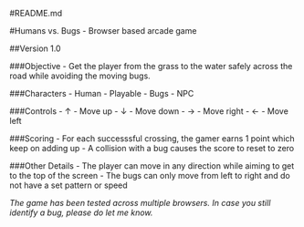 #README.md

#Humans vs. Bugs - Browser based arcade game

##Version 1.0

###Objective
    - Get the player from the grass to the water safely across the road while avoiding the moving bugs.

###Characters
    - Human - Playable
    - Bugs - NPC

###Controls
    - ↑ - Move up
    - ↓ - Move down
    - → - Move right
    - ← - Move left

###Scoring
    - For each successsful crossing, the gamer earns 1 point which keep on adding up
    - A collision with a bug causes the score to reset to zero

###Other Details
    - The player can move in any direction while aiming to get to the top of the screen
    - The bugs can only move from left to right and do not have a set pattern or speed

_The game has been tested across multiple browsers. In case you still identify a bug, please do let me know._

